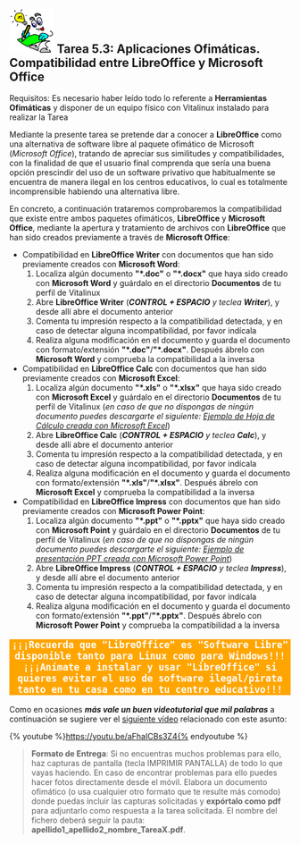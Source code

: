 ## <img src="img/Logobombilla.png" width="80"> Tarea 5.3: Aplicaciones Ofimáticas. Compatibilidad entre LibreOffice y Microsoft Office

Requisitos: Es necesario haber leído todo lo referente a  **Herramientas Ofimáticas** y disponer de un equipo físico con Vitalinux instalado para realizar la Tarea


Mediante la presente tarea se pretende dar a conocer a **LibreOffice** como una alternativa de software libre al paquete ofimático de Microsoft (*Microsoft Office*), tratando de apreciar sus similitudes y compatibilidades, con la finalidad de que el usuario final comprenda que sería una buena opción prescindir del uso de un software privativo que habitualmente se encuentra de manera ilegal en los centros educativos, lo cual es totalmente incomprensible habiendo una alternativa libre.

En concreto, a continuación trataremos comprobaremos la compatibilidad que existe entre ambos paquetes ofimáticos, **LibreOffice** y **Microsoft Office**, mediante la apertura y tratamiento de archivos con **LibreOffice** que han sido creados previamente a través de **Microsoft Office**:

-  Compatibilidad en **LibreOffice Writer** con documentos que han sido previamente creados con **Microsoft Word**:
    1. Localiza algún documento **"*.doc"** o **"*.docx"** que haya sido creado con **Microsoft Word** y guárdalo en el directorio **Documentos** de tu perfil de Vitalinux
    2. Abre **LibreOffice Writer** (***CONTROL + ESPACIO** y teclea **Writer***), y desde allí abre el documento anterior
    3. Comenta tu impresión respecto a la compatibilidad detectada, y en caso de detectar alguna incompatibilidad, por favor indícala
    4. Realiza alguna modificación en el documento y guarda el documento con formato/extensión **"*.doc"**/**"*.docx"**.  Después ábrelo con **Microsoft Word** y comprueba la compatibilidad a la inversa
-  Compatibilidad en **LibreOffice Calc** con documentos que han sido previamente creados con **Microsoft Excel**:
    1. Localiza algún documento **"*.xls"** o **"*.xlsx"** que haya sido creado con **Microsoft Excel** y guárdalo en el directorio **Documentos** de tu perfil de Vitalinux (*en caso de que no dispongas de ningún documento puedes descargarte el siguiente: [Ejemplo de Hoja de Cálculo creada con Microsoft Excel](http://www.ejemplode.com/uploads/12098166700-hojacalculo.xls)*)
    2. Abre **LibreOffice Calc** (***CONTROL + ESPACIO** y teclea **Calc***), y desde allí abre el documento anterior
    3. Comenta tu impresión respecto a la compatibilidad detectada, y en caso de detectar alguna incompatibilidad, por favor indícala
    4. Realiza alguna modificación en el documento y guarda el documento con formato/extensión **"*.xls"**/**"*.xlsx"**.  Después ábrelo con **Microsoft Excel** y comprueba la compatibilidad a la inversa
-  Compatibilidad en **LibreOffice Impress** con documentos que han sido previamente creados con **Microsoft Power Point**:
    1. Localiza algún documento **"*.ppt"** o **"*.pptx"** que haya sido creado con **Microsoft Point** y guárdalo en el directorio **Documentos** de tu perfil de Vitalinux (*en caso de que no dispongas de ningún documento puedes descargarte el siguiente: [Ejemplo de presentación PPT creada con Microsoft Power Point](http://www.ejemplode.com/uploads/120811710123-ejemplopresentacionpowerpoint.zip)*)
    2. Abre **LibreOffice Impress** (***CONTROL + ESPACIO** y teclea **Impress***), y desde allí abre el documento anterior
    3. Comenta tu impresión respecto a la compatibilidad detectada, y en caso de detectar alguna incompatibilidad, por favor indícala
    4. Realiza alguna modificación en el documento y guarda el documento con formato/extensión **"*.ppt"**/**"*.pptx"**.  Después ábrelo con **Microsoft Power Point** y comprueba la compatibilidad a la inversa

<center><pre style="border: 1; border-color: brown; background-color: orange; text-align: center;white-space: pre-wrap; color: white; font-weight: bold; font-size: 120%;">¡¡¡Recuerda que "LibreOffice" es "Software Libre"  disponible tanto para Linux como para Windows!!!¡¡¡Anímate a instalar y usar "LibreOffice" si quieres evitar el uso de software ilegal/pirata tanto en tu casa como en tu centro educativo!!!</pre></center>

Como en ocasiones ***más vale un buen videotutorial que mil palabras*** a continuación se sugiere ver el [siguiente vídeo](https://youtu.be/aFhaICBs3Z4) relacionado con este asunto:

{% youtube %}https://youtu.be/aFhaICBs3Z4{% endyoutube %}

> **Formato de Entrega**: Si no encuentras muchos problemas para ello, haz capturas de pantalla (tecla IMPRIMIR PANTALLA) de todo lo que vayas haciendo. En caso de encontrar problemas para ello puedes hacer fotos directamente desde el móvil. Elabora un documento ofimático (o usa cualquier otro formato que te resulte más comodo) donde puedas incluir las capturas solicitadas y **expórtalo como pdf** para adjuntarlo como respuesta a la tarea solicitada. El nombre del fichero deberá seguir la pauta: **apellido1\_apellido2\_nombre\_TareaX.pdf**.